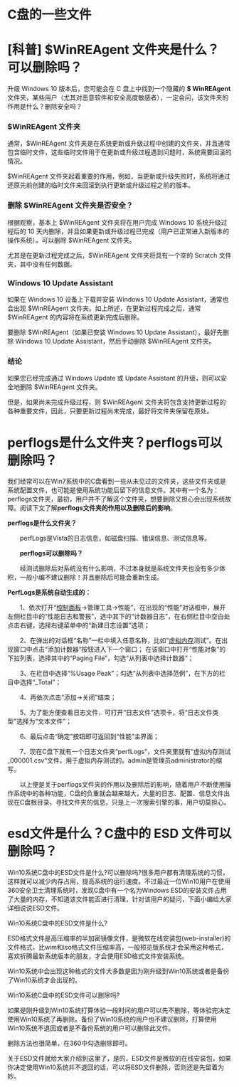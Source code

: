 # C盘的一些文件

# [科普] $WinREAgent 文件夹是什么？可以删除吗？

升级 Windows 10 版本后，您可能会在 C 盘上中找到一个隐藏的 **$ WinREAgent** 文件夹，某些用户（尤其对恶意软件和安全高度敏感者），一定会问，该文件夹的作用是什么？删除安全吗？

### **$WinREAgent 文件夹**

通常，$WinREAgent 文件夹是在系统更新或升级过程中创建的文件夹，并且通常包含临时文件，这些临时文件用于在更新或升级过程遇到问题时，系统需要回滚的情况。

$WinREAgent 文件夹起着重要的作用，例如，当更新或升级失败时，系统将通过还原先前创建的临时文件来回滚到执行更新或升级过程之前的版本。

### **删除 $WinREAgent 文件夹是否安全？**

根据观察，基本上 $WinREAgent 文件夹将在用户完成 Windows 10 系统升级过程后的 10 天内删除，并且如果更新或升级过程已完成（用户已正常进入新版本的操作系统）。可以删除 $WinREAgent 文件夹。

尤其是在更新过程完成之后，$WinREAgent 文件夹将具有一个空的 Scratch 文件夹，其中没有任何数据。

### **Windows 10 Update Assistant**

如果在 Windows 10 设备上下载并安装 Windows 10 Update Assistant，通常也会出现 $WinREAgent 文件夹。如上所述，在更新过程完成之后，通常 $WinREAgent 的内容将在系统更新完成后删除。

要删除 $WinREAgent（如果已安装 Windows 10 Update Assistant），最好先删除 Windows 10 Update Assistant，然后手动删除 $WinREAgent 文件夹。

### **结论**

如果您已经完成通过 Windows Update 或 Update Assistant 的升级，则可以安全地删除 $WinREAgent 文件夹。

但是，如果尚未完成升级过程，则 $WinREAgent 文件夹将包含支持更新过程的各种重要文件，因此，只要更新过程尚未完成，最好将文件夹保留在原处。

# perflogs是什么文件夹？perflogs可以删除吗？

我们经常可以在Win7系统中的C盘看到一些从未见过的文件夹，这些文件夹或是系统配置文件，也可能是使用系统功能后留下的信息文件。其中有一个名为：perflogs文件夹，最初，用户并不了解这个文件夹，想要删除又担心会出现系统故障。阅读下文了解**perflogs文件夹的作用以及删除后的影响**。

**perflogs是什么文件夹？**

　　perfLogs是Vista的日志信息，如磁盘扫描、错误信息、测试信息等。

　　**perflogs可以删除吗？**

　　经测试删除后对系统没有什么影响，不过本身就是系统文件夹也没有多少体积，一般小编不建议删除！并且删除后可能会重新生成。

**PerfLogs是系统自动生成的：**

　　1、依次打开“[控制面板](http://www.xitongzhijia.net/zt/kzmbszjq)→管理工具→性能”，在出现的“性能”对话框中，展开左侧栏目中的“性能日志和警报”，选中其下的“计数器日志”，在右侧栏目中空白处点击右键，选择右键菜单中的“新建日志设置”选项；

　　2、在弹出的对话框“名称”一栏中填入任意名称，比如“[虚拟内存](http://www.xitongzhijia.net/zt/xnncsz)测试”。在出现窗口中点击“添加计数器”按钮进入下一个窗口； 在该窗口中打开“性能对象”的下拉列表，选择其中的“Paging File”，勾选“从列表中选择计数器”；

　　3、在栏目中选择“%Usage Peak”；勾选“从列表中选择范例”，在下方的栏目中选择“_Total”；

　　4、再依次点击“添加→关闭”结束；

　　5、为了能方便查看日志文件，可打开“日志文件”选项卡，将“日志文件类型”选择为“文本文件”；

　　6、最后点击“确定”按钮即可返回到“性能”主界面；

　　7、现在C盘下就有一个日志文件夹“perfLogs”，文件夹里就有“虚拟内存测试_000001.csv“文件。用于虚拟内存测试的。admin是管理员administrator的缩写。

　　以上便是关于perflogs文件夹的作用以及删除后的影响，随着用户不断使用操作系统中的各种功能，C盘的负重就会越来越大，大量的日志、配置、信息文件出现在C盘根目录，寻找文件夹的信息，只是上一次搜索引擎的事，用户切莫担心。

# esd文件是什么？C盘中的 ESD 文件可以删除吗？

Win10系统C盘中的ESD文件是什么?可以删除吗?很多用户都有清理系统的习惯，这样就可以减少内存占用，提高系统的运行速度。不过最近一位Win10用户在使用360安全卫士清理系统时，发现C盘中有一个名为Windows ESD的安装文件占用了大量的内存，不知道该文件能否进行清理，针对该用户的疑问，下面小编给大家详细说说ESD文件。

Win10系统C盘中的ESD文件是什么?

ESD格式文件是高压缩率的半加密镜像文件，是微软在线安装包(web-installer)的文件格式，比wim和iso格式文件压缩率高，一般预览版系统才会采用这种格式，喜欢折腾最新系统版本的朋友，才会使用ESD格式文件安装系统。

Win10系统中会出现这种格式的文件大多数是因为刚升级到Win10系统或者是备份了Win10系统才会出现的。

Win10系统C盘中的ESD文件可以删除吗?

如果是刚升级到Win10系统打算体验一段时间的用户可以先不删除，等体验完决定使用Win10系统了再删除。备份了Win10系统的用户也不建议删除，打算使用Win10系统不退回或者是不备份系统的用户可以删除此文件。

删除方法也很简单，在360中勾选删除即可。

关于ESD文件就给大家介绍到这里了，是的，ESD文件是微软的在线安装包，如果你决定使用Win10系统并不退回的话，可以将ESD文件删除，否则还是先留着为妙。